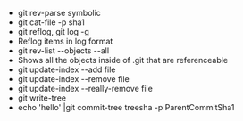* git rev-parse symbolic 
* git cat-file -p sha1
* git reflog, git log -g
*  Reflog items in log format
* git rev-list --objects --all 
*   Shows all the objects inside of .git that are referenceable
* git update-index --add file
* git update-index --remove file
* git update-index --really-remove file
* git write-tree
* echo 'hello' |git commit-tree treesha -p ParentCommitSha1
